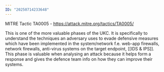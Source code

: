 ```yaml
---
ID: "20250714233648"
---
```

MITRE Tactic TA0005 - https://attack.mitre.org/tactics/TA0005/

This is one of the more valuable phases of the UKC. It is specifically to understand the techniques an adversary uses to evade defensive measures which have been implemented in the system/network f.e. web-app firewalls, network firewalls, anti-virus systems on the target endpoint, [[IDS & IPS]]. This phase is valuable when analysing an attack because it helps form a response and gives the defence team info on how they can improve their systems.